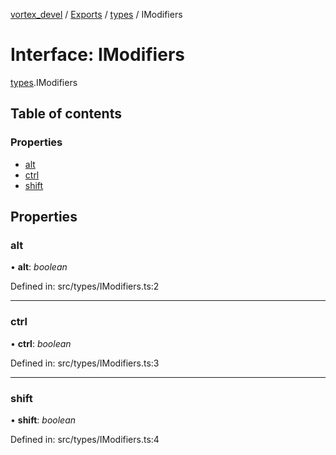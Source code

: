 [vortex_devel](../README.md) / [Exports](../modules.md) / [types](../modules/types.md) / IModifiers

# Interface: IModifiers

[types](../modules/types.md).IModifiers

## Table of contents

### Properties

- [alt](types.imodifiers.md#alt)
- [ctrl](types.imodifiers.md#ctrl)
- [shift](types.imodifiers.md#shift)

## Properties

### alt

• **alt**: *boolean*

Defined in: src/types/IModifiers.ts:2

___

### ctrl

• **ctrl**: *boolean*

Defined in: src/types/IModifiers.ts:3

___

### shift

• **shift**: *boolean*

Defined in: src/types/IModifiers.ts:4
